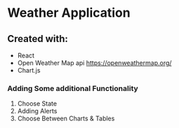 # Weather Application

## Created with:
- React
- Open Weather Map api https://openweathermap.org/
- Chart.js


### Adding Some additional Functionality
1. Choose State
2. Adding Alerts
3. Choose Between Charts & Tables



